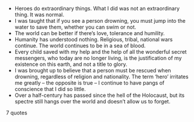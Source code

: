  - Heroes do extraordinary things. What I did was not an extraordinary thing. It was normal.
 - I was taught that if you see a person drowning, you must jump into the water to save them, whether you can swim or not.
 - The world can be better if there’s love, tolerance and humility.
 - Humanity has understood nothing. Religious, tribal, national wars continue. The world continues to be in a sea of blood.
 - Every child saved with my help and the help of all the wonderful secret messengers, who today are no longer living, is the justification of my existence on this earth, and not a title to glory.
 - I was brought up to believe that a person must be rescued when drowning, regardless of religion and nationality. The term ‘hero’ irritates me greatly – the opposite is true – I continue to have pangs of conscience that I did so little.
 - Over a half-century has passed since the hell of the Holocaust, but its spectre still hangs over the world and doesn’t allow us to forget.

7 quotes